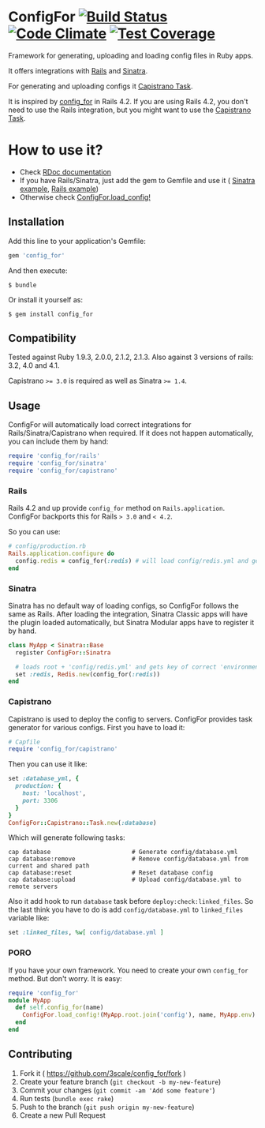 # ConfigFor [![Build Status](https://travis-ci.org/3scale/config_for.svg?branch=master)](https://travis-ci.org/3scale/config_for) [![Code Climate](https://codeclimate.com/github/3scale/config_for/badges/gpa.svg)](https://codeclimate.com/github/3scale/config_for) [![Test Coverage](https://codeclimate.com/github/3scale/config_for/badges/coverage.svg)](https://codeclimate.com/github/3scale/config_for)

Framework for generating, uploading and loading config files in Ruby apps.

It offers integrations with [Rails](#rails) and [Sinatra](#sinatra).

For generating and uploading configs it [Capistrano Task](#capistrano).

It is inspired by [config_for](https://github.com/rails/rails/pull/16129) in Rails 4.2. If you are using Rails 4.2, you don't need to use the Rails integration, but you might want to use the [Capistrano Task](#capistrano).

# How to use it?

* Check [RDoc documentation](http://www.rubydoc.info/github/3scale/config_for/master/frames)
* If you have Rails/Sinatra, just add the gem to Gemfile and use it (
[Sinatra example](http://www.rubydoc.info/github/3scale/config_for/master/ConfigFor/Sinatra:config_for),
[Rails example](http://www.rubydoc.info/github/3scale/config_for/master/ConfigFor/Rails:config_for))
* Otherwise check [ConfigFor.load_config!](http://www.rubydoc.info/github/3scale/config_for/master/ConfigFor.load_config!)

## Installation

Add this line to your application's Gemfile:

```ruby
gem 'config_for'
```

And then execute:

    $ bundle

Or install it yourself as:

    $ gem install config_for

## Compatibility

Tested against Ruby 1.9.3, 2.0.0, 2.1.2, 2.1.3.
Also against 3 versions of rails: 3.2, 4.0 and 4.1.

Capistrano `>= 3.0` is required as well as Sinatra `>= 1.4`.

## Usage

ConfigFor will automatically load correct integrations for Rails/Sinatra/Capistrano
 when required. If it does not happen automatically, you can include them by hand:

```ruby
require 'config_for/rails'
require 'config_for/sinatra'
require 'config_for/capistrano'
```

### Rails

Rails 4.2 and up provide `config_for` method on `Rails.application`.
ConfigFor backports this for Rails `> 3.0` and `< 4.2`.

So you can use:

```ruby
# config/production.rb
Rails.application.configure do
  config.redis = config_for(:redis) # will load config/redis.yml and get key 'production'
end
```

### Sinatra

Sinatra has no default way of loading configs, so ConfigFor follows the same as Rails.
After loading the integration, Sinatra Classic apps will have the plugin loaded automatically,
but Sinatra Modular apps have to register it by hand.

```ruby
class MyApp < Sinatra::Base
  register ConfigFor::Sinatra

  # loads root + 'config/redis.yml' and gets key of correct 'environment'
  set :redis, Redis.new(config_for(:redis))
end
```

### Capistrano

Capistrano is used to deploy the config to servers. ConfigFor provides task generator
for various configs. First you have to load it:

```ruby
# Capfile
require 'config_for/capistrano'
```

Then you can use it like:

```ruby
set :database_yml, {
  production: {
    host: 'localhost',
    port: 3306
  }
}
ConfigFor::Capistrano::Task.new(:database)
```

Which will generate following tasks:

```shell
cap database                       # Generate config/database.yml
cap database:remove                # Remove config/database.yml from current and shared path
cap database:reset                 # Reset database config
cap database:upload                # Upload config/database.yml to remote servers
```

Also it add hook to run `database` task before `deploy:check:linked_files`.
So the last think you have to do is add `config/database.yml` to `linked_files` variable like:

```ruby
set :linked_files, %w[ config/database.yml ]
```

### PORO

If you have your own framework. You need to create your own `config_for` method. But don't worry. It is easy:

```ruby
require 'config_for'
module MyApp
  def self.config_for(name)
    ConfigFor.load_config!(MyApp.root.join('config'), name, MyApp.env)
  end
end
```

## Contributing

1. Fork it ( https://github.com/3scale/config_for/fork )
2. Create your feature branch (`git checkout -b my-new-feature`)
3. Commit your changes (`git commit -am 'Add some feature'`)
3. Run tests (`bundle exec rake`)
4. Push to the branch (`git push origin my-new-feature`)
5. Create a new Pull Request
